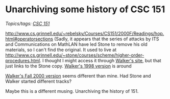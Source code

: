 Unarchiving some history of CSC 151
===================================

*Topics/tags: [CSC 151](index-151)*

http://www.cs.grinnell.edu/~rebelsky/Courses/CS151/2000F/Readings/hop.html#operatorsections 
(Sadly, it appears that the series of attacks by ITS and Communications on MathLAN have led Stone to remove his old materials, so I can't find the original.  It used to live at http://www.cs.grinnell.edu/~stone/courses/scheme/higher-order-procedures.html.  I thought I might access it through [Walker's site](http://www.cs.grinnell.edu/~walker/courses/151.sp97/lab-index.html), but that just links to the Stone copy.  [Walker's 1998 version](http://www.cs.grinnell.edu/~walker/courses/151.fa98/lab-higher-order-proc.html) is around

[Walker's Fall 2000 version](http://www.cs.grinnell.edu/~walker/courses/151.fa00/lab-higher-order-proc.html) seems different than mine.  Had Stone and Walker started different tracks?

Maybe this is a different musing.  Unarchiving the history of 151.
